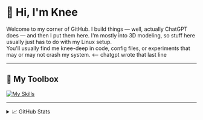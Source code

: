 # 👋 Hi, I'm Knee

Welcome to my corner of GitHub. I build things — well, actually ChatGPT does — and then I put them here. I'm mostly into 3D modeling, so stuff here usually just has to do with my Linux setup.  
You'll usually find me knee-deep in code, config files, or experiments that may or may not crash my system. <-- chatgpt wrote that last line

---

## 🔧 My Toolbox

[![My Skills](https://skillicons.dev/icons?i=python,html,css,flutter,dart,figma,blender,ai,ps,godot,linux,arch,raspberrypi)](https://skillicons.dev)

---

<details>
  <summary>📈 GitHub Stats</summary>
<p align="center">
  <img src="https://github-readme-stats.vercel.app/api?username=HumpityDumpityDumber&show_icons=true&theme=tokyonight&hide_title=true" alt="GitHub Stats" />
  <img src="https://streak-stats.demolab.com?user=HumpityDumpityDumber&theme=tokyonight" alt="GitHub Streak" />
</p>
</details>
